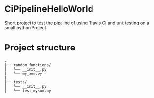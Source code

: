 # CiPipelineHelloWorld
Short project to test the pipeline of using Travis CI and unit testing on a small python Project

# Project structure
```
.
├── random_functions/
│   └── __init__.py
|   └── my_sum.py
|
├── tests/
│   └── __init__.py
│   └── test_mysum.py
```

